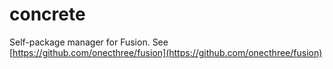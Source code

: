 # concrete
Self-package manager for Fusion. See [https://github.com/onecthree/fusion](https://github.com/onecthree/fusion)
